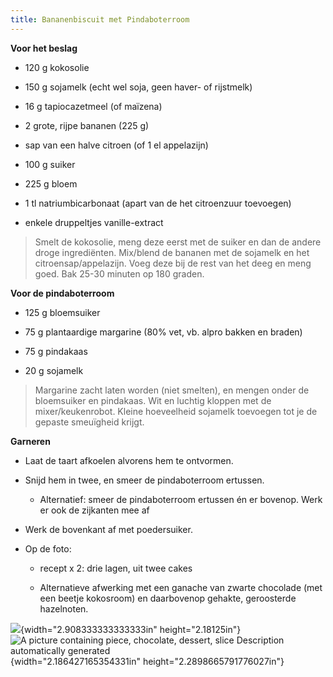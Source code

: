```yaml
---
title: Bananenbiscuit met Pindaboterroom
---
```


**Voor het beslag**

-   120 g kokosolie

-   150 g sojamelk (echt wel soja, geen haver- of rijstmelk)

-   16 g tapiocazetmeel (of maïzena)

-   2 grote, rijpe bananen (225 g)

-   sap van een halve citroen (of 1 el appelazijn)

-   100 g suiker

-   225 g bloem

-   1 tl natriumbicarbonaat (apart van de het citroenzuur toevoegen)

-   enkele druppeltjes vanille-extract

> Smelt de kokosolie, meng deze eerst met de suiker en dan de andere
> droge ingrediënten. Mix/blend de bananen met de sojamelk en het
> citroensap/appelazijn. Voeg deze bij de rest van het deeg en meng
> goed. Bak 25-30 minuten op 180 graden.

**Voor de pindaboterroom**

-   125 g bloemsuiker

-   75 g plantaardige margarine (80% vet, vb. alpro bakken en braden)

-   75 g pindakaas

-   20 g sojamelk

> Margarine zacht laten worden (niet smelten), en mengen onder de
> bloemsuiker en pindakaas. Wit en luchtig kloppen met de
> mixer/keukenrobot. Kleine hoeveelheid sojamelk toevoegen tot je de
> gepaste smeuïgheid krijgt.

**Garneren**

-   Laat de taart afkoelen alvorens hem te ontvormen.

-   Snijd hem in twee, en smeer de pindaboterroom ertussen.

    -   Alternatief: smeer de pindaboterroom ertussen én er bovenop.
        Werk er ook de zijkanten mee af

-   Werk de bovenkant af met poedersuiker.

-   Op de foto:

    -   recept x 2: drie lagen, uit twee cakes

    -   Alternatieve afwerking met een ganache van zwarte chocolade (met
        een beetje kokosroom) en daarbovenop gehakte, geroosterde
        hazelnoten.

![](media/image1.jpeg){width="2.908333333333333in" height="2.18125in"}
![A picture containing piece, chocolate, dessert, slice Description
automatically generated](media/image2.jpeg){width="2.186427165354331in"
height="2.2898665791776027in"}
